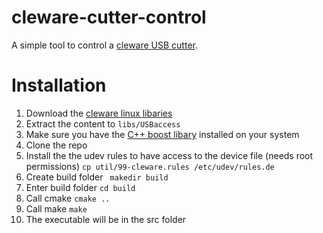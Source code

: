 # cleware-cutter-control

A simple tool to control a [cleware USB cutter](https://www.cleware-shop.de/epages/63698188.sf/en_GB/?ViewObjectPath=%2FShops%2F63698188%2FProducts%2F1001%2FSubProducts%2F1001-1).

# Installation
1. Download the [cleware linux libaries](http://www.cleware.info/downloads/german/Linux_Ubuntu_6.0.1.zip)
1. Extract the content to `libs/USBaccess`
1. Make sure you have the [C++ boost libary](https://www.boost.org) installed on your system 
1. Clone the repo
1. Install the the udev rules to have access to the device file (needs root permissions) `cp util/99-cleware.rules /etc/udev/rules.de` 
1. Create build folder ` makedir build`
1. Enter build folder `cd build`
1. Call cmake `cmake ..`
1. Call make `make`
1. The executable will be in the src folder
